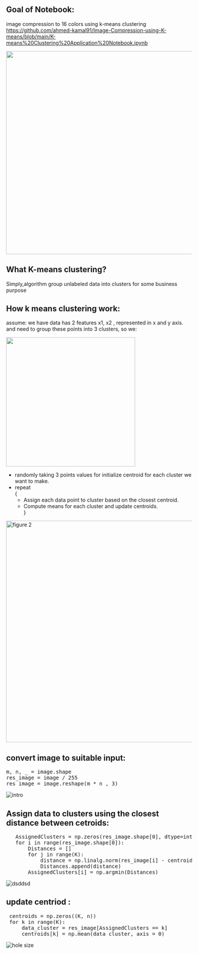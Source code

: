 ## Goal of Notebook:
 image compression to 16 colors using k-means clustering </br>
 https://github.com/ahmed-kamal91/Image-Compression-using-K-means/blob/main/K-means%20Clustering%20Application%20Notebook.ipynb

<img width="550" alt="" src="https://user-images.githubusercontent.com/91970695/218614558-57cef9d3-5439-4667-b6ee-01ceb8e82087.png">

## What K-means clustering?
Simply,algorithm group unlabeled data into clusters for some business purpose </br>

## How k means clustering work:

assume:
we have data has 2 features x1, x2 , represented in x and y axis. </br>
and need to group these points into 3 clusters, so we: </br>


<img width="350" alt="" src="https://user-images.githubusercontent.com/91970695/218611026-2fd1f16e-b117-427a-a578-01d815c90f33.png">

* randomly taking 3 points values for initialize centroid for each cluster we want to make.</br>
* repeat </br>
    { </br>
    * Assign each data point to cluster based on the closest centroid.</br>
    * Compute means for each cluster and update centroids.</br>
}</br>

<img width="600" alt="figure 2" src="https://user-images.githubusercontent.com/91970695/218606738-aeba0b7b-8aeb-4637-8af1-1a36dd20bd18.png">


## convert image to suitable input:
<pre>
m, n, _ = image.shape
res_image = image / 255
res_image = image.reshape(m * n , 3)
</pre>

![intro](https://user-images.githubusercontent.com/91970695/218751414-6e10882b-8bfd-4e2f-890c-905eb5873c20.png)


## Assign data to clusters using the closest distance between cetroids:

<pre>
   AssignedClusters = np.zeros(res_image.shape[0], dtype=int)  
   for i in range(res_image.shape[0]):
       Distances = []
       for j in range(K):
           distance = np.linalg.norm(res_image[i] - centroids[j])
           Distances.append(distance)
       AssignedClusters[i] = np.argmin(Distances)
</pre>

![dsddsd](https://user-images.githubusercontent.com/91970695/218744923-b9371dbf-6366-4ffa-937b-105dda0ce9b3.gif)

## update centriod :
<pre>
 centroids = np.zeros((K, n))
 for k in range(K):
     data_cluster = res_image[AssignedClusters == k]
     centroids[k] = np.mean(data_cluster, axis = 0)
</pre>
![hole size](https://user-images.githubusercontent.com/91970695/218781489-476126c6-b568-489d-b0c6-b9165e4c4e17.gif)

